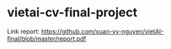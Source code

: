 # vietai-cv-final-project

Link report: https://github.com/xuan-vy-nguyen/vietAI-final/blob/master/report.pdf